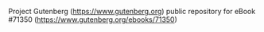 Project Gutenberg (https://www.gutenberg.org) public repository
for eBook #71350 (https://www.gutenberg.org/ebooks/71350)
